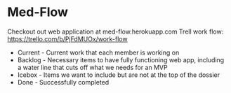 Med-Flow
========
Checkout out web application at med-flow.herokuapp.com
Trell work flow: https://trello.com/b/PjFdMUOx/work-flow
* Current - Current work that each member is working on
* Backlog - Necessary items to have fully functioning web app, including a water line that cuts off what we needs for an MVP
* Icebox - Items we want to include but are not at the top of the dossier
* Done - Successfully completed